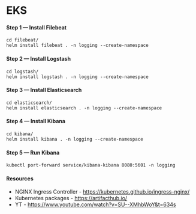 # EKS

#### Step 1 — Install Filebeat

```shell
cd filebeat/
helm install filebeat . -n logging --create-namespace
```

#### Step 2 — Install Logstash

```shell
cd logstash/
helm install logstash . -n logging --create-namespace
```

#### Step 3 — Install Elasticsearch

```shell
cd elasticsearch/
helm install elasticsearch . -n logging --create-namespace
```

#### Step 4 — Install Kibana

```shell
cd kibana/
helm install kibana . -n logging --create-namespace
```

#### Step 5 — Run Kibana

```shell
kubectl port-forward service/kibana-kibana 8080:5601 -n logging
```


#### Resources

- NGINX Ingress Controller - https://kubernetes.github.io/ingress-nginx/
- Kubernetes packages - https://artifacthub.io/
- YT - https://www.youtube.com/watch?v=SU--XMhbWoY&t=634s